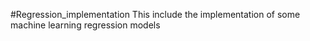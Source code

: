 #Regression_implementation
This include the implementation of some machine learning regression models
